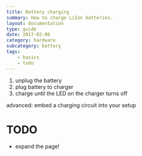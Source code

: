 ```yaml
---
title: Battery charging
summary: How to charge LiIon batteries.
layout: documentation
type: guide
date: 2017-02-06
category: hardware
subcategory: battery
tags:
    - basics
    - todo
---
```


1. unplug the battery
2. plug battery to charger
3. charge until the LED on the charger turns off


advanced: embed a charging circuit into your setup

# TODO

- expand the page!